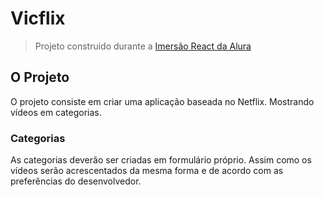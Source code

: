 # Vicflix

> Projeto construido durante a [Imersão React da Alura](https://www.alura.com.br/imersao-react/)

## O Projeto

O projeto consiste em criar uma aplicação baseada no Netflix. Mostrando vídeos em categorias.

### Categorias

As categorias deverão ser criadas em formulário próprio.
Assim como os vídeos serão acrescentados da mesma forma e de acordo com as preferências do desenvolvedor.


